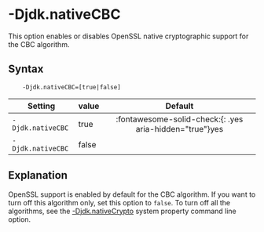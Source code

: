 <!--
* Copyright (c) 2017, 2025 IBM Corp. and others
*
* This program and the accompanying materials are made
* available under the terms of the Eclipse Public License 2.0
* which accompanies this distribution and is available at
* https://www.eclipse.org/legal/epl-2.0/ or the Apache
* License, Version 2.0 which accompanies this distribution and
* is available at https://www.apache.org/licenses/LICENSE-2.0.
*
* This Source Code may also be made available under the
* following Secondary Licenses when the conditions for such
* availability set forth in the Eclipse Public License, v. 2.0
* are satisfied: GNU General Public License, version 2 with
* the GNU Classpath Exception [1] and GNU General Public
* License, version 2 with the OpenJDK Assembly Exception [2].
*
* [1] https://www.gnu.org/software/classpath/license.html
* [2] https://openjdk.org/legal/assembly-exception.html
*
* SPDX-License-Identifier: EPL-2.0 OR Apache-2.0 OR GPL-2.0-only WITH Classpath-exception-2.0 OR GPL-2.0-only WITH OpenJDK-assembly-exception-1.0
-->

# -Djdk.nativeCBC

This option enables or disables OpenSSL native cryptographic support for the CBC algorithm.


## Syntax

        -Djdk.nativeCBC=[true|false]


| Setting           | value    | Default                                                                        |
|-------------------|----------|:------------------------------------------------------------------------------:|
| `-Djdk.nativeCBC` | true     | :fontawesome-solid-check:{: .yes aria-hidden="true"}<span class="sr-only">yes</span> |
| `-Djdk.nativeCBC` | false    |                                                                                |

## Explanation

OpenSSL support is enabled by default for the CBC algorithm. If you want to turn off this algorithm only, set this option to `false`. To turn off all the algorithms, see the [-Djdk.nativeCrypto](djdknativecrypto.md) system property command line option.


<!-- ==== END OF TOPIC ==== djdknativecbc.md ==== -->
